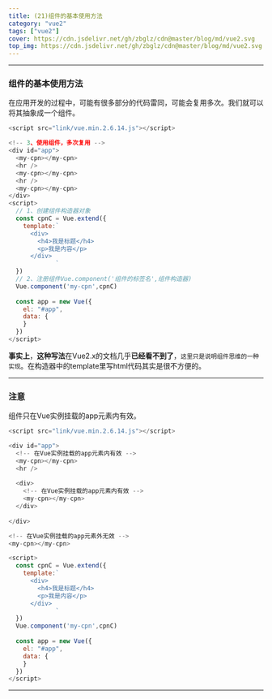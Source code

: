 ```yaml
---
title: (21)组件的基本使用方法
category: "vue2"
tags: ["vue2"]
cover: https://cdn.jsdelivr.net/gh/zbglz/cdn@master/blog/md/vue2.svg
top_img: https://cdn.jsdelivr.net/gh/zbglz/cdn@master/blog/md/vue2.svg
---
```


***

### 组件的基本使用方法

在应用开发的过程中，可能有很多部分的代码雷同，可能会复用多次。我们就可以将其抽象成一个组件。


```js vue2
<script src="link/vue.min.2.6.14.js"></script>

<!-- 3、使用组件，多次复用 -->
<div id="app">
  <my-cpn></my-cpn>
  <hr />
  <my-cpn></my-cpn>
  <hr />
  <my-cpn></my-cpn>
</div>
<script>
  // 1、创建组件构造器对象
  const cpnC = Vue.extend({
    template:`
      <div>
        <h4>我是标题</h4>
        <p>我是内容</p>
      </div>
             `
  })
  // 2、注册组件Vue.component('组件的标签名',组件构造器)
  Vue.component('my-cpn',cpnC)
  
  const app = new Vue({
    el: "#app",
    data: {
    }
  })
</script>
```


**事实上**，**这种写法**在Vue2.x的文档几乎**已经看不到了**，`这里只是说明组件思维的一种实现`。在构造器中的template里写html代码其实是很不方便的。

***

### 注意

组件只在Vue实例挂载的app元素内有效。


```js vue2
<script src="link/vue.min.2.6.14.js"></script>

<div id="app">
  <!-- 在Vue实例挂载的app元素内有效 -->
  <my-cpn></my-cpn>
  <hr />
  
  <div>
    <!-- 在Vue实例挂载的app元素内有效 -->
    <my-cpn></my-cpn>
  </div>
  
</div>

<!-- 在Vue实例挂载的app元素外无效 -->
<my-cpn></my-cpn>

<script>
  const cpnC = Vue.extend({
    template:`
      <div>
        <h4>我是标题</h4>
        <p>我是内容</p>
      </div>
             `
  })
  Vue.component('my-cpn',cpnC)
  
  const app = new Vue({
    el: "#app",
    data: {
    }
  })
</script>
```


***